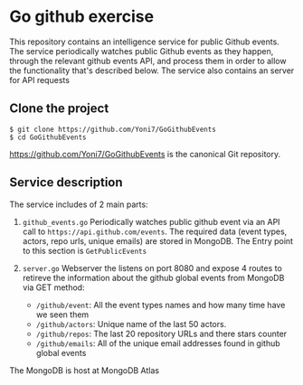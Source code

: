 # Go github exercise 

This repository contains an intelligence service for public Github events.
The service periodically watches public Github events as they happen, through the relevant github events API, and process them in order to allow the functionality that's described below.
The service also contains an server for API requests

## Clone the project

```
$ git clone https://github.com/Yoni7/GoGithubEvents
$ cd GoGithubEvents
```
https://github.com/Yoni7/GoGithubEvents is the canonical Git repository.

## Service description

The service includes of 2 main parts:
1. `github_events.go`
Periodically watches public github event via an API call to `https://api.github.com/events`. 
    The required data (event types, actors, repo urls, unique emails) are stored in MongoDB.
    The Entry point to this section is `GetPublicEvents`

2. `server.go`
Webserver the listens on port 8080 and expose 4 routes to retireve the information about the github global events from MongoDB via GET method:
    - `/github/event`: All the event types names and how many time have we seen them
    - `/github/actors`: Unique name of the last 50 actors.
    - `/github/repos`: The last 20 repository URLs and there stars counter
    - `/github/emails`: All of the unique email addresses found in github global events

The MongoDB is host at MongoDB Atlas

